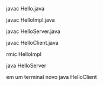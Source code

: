 ﻿javac Hello.java
 
javac HelloImpl.java

javac HelloServer.java

javac HelloClient.java

rmic HelloImpl

java HelloServer

em um terminal novo
java HelloClient
